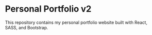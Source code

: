 # Personal Portfolio v2

This repository contains my personal portfolio website built with React, SASS, and Bootstrap.
